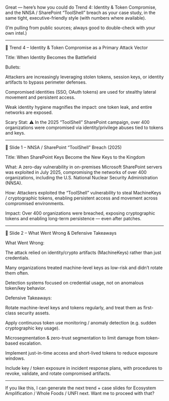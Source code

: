 Great — here’s how you could do Trend 4: Identity & Token Compromise, and the NNSA / SharePoint “ToolShell” breach as your case study, in the same tight, executive-friendly style (with numbers where available).

(I’m pulling from public sources; always good to double-check with your own intel.)


---

🔐 Trend 4 – Identity & Token Compromise as a Primary Attack Vector

Title:
When Identity Becomes the Battlefield

Bullets:

Attackers are increasingly leveraging stolen tokens, session keys, or identity artifacts to bypass perimeter defenses.

Compromised identities (SSO, OAuth tokens) are used for stealthy lateral movement and persistent access.

Weak identity hygiene magnifies the impact: one token leak, and entire networks are exposed.


Scary Stat:
⚠️ In the 2025 “ToolShell” SharePoint campaign, over 400 organizations were compromised via identity/privilege abuses tied to tokens and keys. 


---

🧩 Slide 1 – NNSA / SharePoint “ToolShell” Breach (2025)

Title:
When SharePoint Keys Become the New Keys to the Kingdom

What:
A zero-day vulnerability in on-premises Microsoft SharePoint servers was exploited in July 2025, compromising the networks of over 400 organizations, including the U.S. National Nuclear Security Administration (NNSA). 

How:
Attackers exploited the “ToolShell” vulnerability to steal MachineKeys / cryptographic tokens, enabling persistent access and movement across compromised environments. 

Impact:
Over 400 organizations were breached, exposing cryptographic tokens and enabling long-term persistence — even after patches. 


---

🧠 Slide 2 – What Went Wrong & Defensive Takeaways

What Went Wrong:

The attack relied on identity/crypto artifacts (MachineKeys) rather than just credentials.

Many organizations treated machine-level keys as low-risk and didn’t rotate them often.

Detection systems focused on credential usage, not on anomalous token/key behavior.


Defensive Takeaways:

Rotate machine-level keys and tokens regularly, and treat them as first-class security assets.

Apply continuous token use monitoring / anomaly detection (e.g. sudden cryptographic key usage).

Microsegmentation & zero-trust segmentation to limit damage from token-based escalation.

Implement just-in-time access and short-lived tokens to reduce exposure windows.

Include key / token exposure in incident response plans, with procedures to revoke, validate, and rotate compromised artifacts.



---

If you like this, I can generate the next trend + case slides for Ecosystem Amplification / Whole Foods / UNFI next. Want me to proceed with that?

